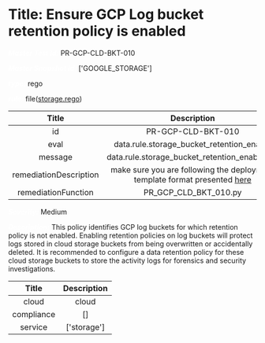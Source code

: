



# Title: Ensure GCP Log bucket retention policy is enabled


***<font color="white">Master Test Id:</font>*** PR-GCP-CLD-BKT-010

***<font color="white">Master Snapshot Id:</font>*** ['GOOGLE_STORAGE']

***<font color="white">type:</font>*** rego

***<font color="white">rule:</font>*** file([storage.rego])  
  
  
  
  

|Title|Description|
| :---: | :---: |
|id|PR-GCP-CLD-BKT-010|
|eval|data.rule.storage_bucket_retention_enable|
|message|data.rule.storage_bucket_retention_enable_err|
|remediationDescription|make sure you are following the deployment template format presented <a href='https://cloud.google.com/storage/docs/json_api/v1/buckets' target='_blank'>here</a>|
|remediationFunction|PR_GCP_CLD_BKT_010.py|


***<font color="white">Severity:</font>*** Medium

***<font color="white">Description:</font>*** This policy identifies GCP log buckets for which retention policy is not enabled. Enabling retention policies on log buckets will protect logs stored in cloud storage buckets from being overwritten or accidentally deleted. It is recommended to configure a data retention policy for these cloud storage buckets to store the activity logs for forensics and security investigations.  
  
  

|Title|Description|
| :---: | :---: |
|cloud|cloud|
|compliance|[]|
|service|['storage']|



[storage.rego]: https://github.com/prancer-io/prancer-compliance-test/tree/master/google/cloud/storage.rego

